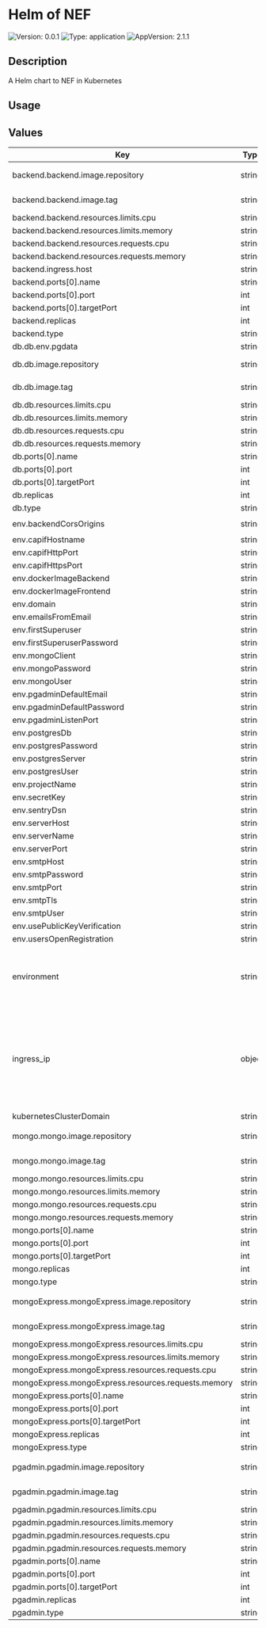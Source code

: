 # Helm of NEF

![Version: 0.0.1](https://img.shields.io/badge/Version-0.0.1-informational?style=for-the-badge)
![Type: application](https://img.shields.io/badge/Type-application-informational?style=for-the-badge) 
![AppVersion: 2.1.1](https://img.shields.io/badge/AppVersion-2.1.1-informational?style=for-the-badge) 

## Description

A Helm chart to NEF in Kubernetes

## Usage

## Values

| Key | Type | Default | Description |
|-----|------|---------|-------------|
| backend.backend.image.repository | string | `"709233559969.dkr.ecr.eu-central-1.amazonaws.com/evolved5g:nef_emulator-backend-1"` | The docker image repository to use |
| backend.backend.image.tag | string | `""` | @default Chart version |
| backend.backend.resources.limits.cpu | string | `"100m"` |  |
| backend.backend.resources.limits.memory | string | `"128Mi"` |  |
| backend.backend.resources.requests.cpu | string | `"100m"` |  |
| backend.backend.resources.requests.memory | string | `"128Mi"` |  |
| backend.ingress.host | string | `"nef-test.apps.ocp-epg.hi.inet"` |  |
| backend.ports[0].name | string | `"backend"` |  |
| backend.ports[0].port | int | `8888` |  |
| backend.ports[0].targetPort | int | `80` |  |
| backend.replicas | int | `1` |  |
| backend.type | string | `"ClusterIP"` |  |
| db.db.env.pgdata | string | `"/var/lib/postgresql/data/pgdata"` |  |
| db.db.image.repository | string | `"709233559969.dkr.ecr.eu-central-1.amazonaws.com/evolved5g:nef_emulator-db-1"` | The docker image repository to use |
| db.db.image.tag | string | `""` | @default Chart version |
| db.db.resources.limits.cpu | string | `"100m"` |  |
| db.db.resources.limits.memory | string | `"128Mi"` |  |
| db.db.resources.requests.cpu | string | `"100m"` |  |
| db.db.resources.requests.memory | string | `"128Mi"` |  |
| db.ports[0].name | string | `"db"` |  |
| db.ports[0].port | int | `5432` |  |
| db.ports[0].targetPort | int | `5432` |  |
| db.replicas | int | `1` |  |
| db.type | string | `"ClusterIP"` |  |
| env.backendCorsOrigins | string | `"[\"https://5g-api-emulator.medianetlab.eu\",\"http://localhost\"]"` |  |
| env.capifHostname | string | `"capif.apps.ocp-epg.hi.inet"` |  |
| env.capifHttpPort | string | `"30048"` |  |
| env.capifHttpsPort | string | `"30548"` |  |
| env.dockerImageBackend | string | `"backend"` |  |
| env.dockerImageFrontend | string | `"frontend"` |  |
| env.domain | string | `"localhost"` |  |
| env.emailsFromEmail | string | `"user@my-email.com"` |  |
| env.firstSuperuser | string | `"admin@my-email.com"` |  |
| env.firstSuperuserPassword | string | `"pass"` |  |
| env.mongoClient | string | `"mongodb://mongo:27017"` |  |
| env.mongoPassword | string | `"pass"` |  |
| env.mongoUser | string | `"root"` |  |
| env.pgadminDefaultEmail | string | `"admin@my-email.com"` |  |
| env.pgadminDefaultPassword | string | `"pass"` |  |
| env.pgadminListenPort | string | `"5050"` |  |
| env.postgresDb | string | `"app"` |  |
| env.postgresPassword | string | `"pass"` |  |
| env.postgresServer | string | `"db"` |  |
| env.postgresUser | string | `"postgres"` |  |
| env.projectName | string | `"NEF_Emulator"` |  |
| env.secretKey | string | `"2D47CF2958CEC7CC86C988E9F9684"` |  |
| env.sentryDsn | string | `""` |  |
| env.serverHost | string | `"https://localhost"` |  |
| env.serverName | string | `"localhost"` |  |
| env.serverPort | string | `"8888"` |  |
| env.smtpHost | string | `"mail.host.com"` |  |
| env.smtpPassword | string | `"pass"` |  |
| env.smtpPort | string | `"465"` |  |
| env.smtpTls | string | `"True"` |  |
| env.smtpUser | string | `"user"` |  |
| env.usePublicKeyVerification | string | `"True"` |  |
| env.usersOpenRegistration | string | `"true"` |  |
| environment | string | `"openshift"` | The Environment variable. It accepts: 'kuberentes-athens', 'kuberentes-uma', 'openshift' |
| ingress_ip | object | `{"athens":"10.161.1.126","uma":"10.11.23.49"}` | If env: 'kuberentes-athens' or env: 'kuberentes-uma', use the Ip address dude for the kubernetes to your Ingress Controller ej: kubectl -n NAMESPACE_CAPIF get ing  |
| kubernetesClusterDomain | string | `"cluster.local"` |  |
| mongo.mongo.image.repository | string | `"709233559969.dkr.ecr.eu-central-1.amazonaws.com/evolved5g:nef_emulator-mongo_nef-1"` | The docker image repository to use |
| mongo.mongo.image.tag | string | `""` | @default Chart version |
| mongo.mongo.resources.limits.cpu | string | `"100m"` |  |
| mongo.mongo.resources.limits.memory | string | `"128Mi"` |  |
| mongo.mongo.resources.requests.cpu | string | `"100m"` |  |
| mongo.mongo.resources.requests.memory | string | `"128Mi"` |  |
| mongo.ports[0].name | string | `"mongo"` |  |
| mongo.ports[0].port | int | `27017` |  |
| mongo.ports[0].targetPort | int | `27017` |  |
| mongo.replicas | int | `1` |  |
| mongo.type | string | `"ClusterIP"` |  |
| mongoExpress.mongoExpress.image.repository | string | `"709233559969.dkr.ecr.eu-central-1.amazonaws.com/evolved5g:nef_emulator-mongo-express-1"` | The docker image repository to use |
| mongoExpress.mongoExpress.image.tag | string | `""` | @default Chart version |
| mongoExpress.mongoExpress.resources.limits.cpu | string | `"100m"` |  |
| mongoExpress.mongoExpress.resources.limits.memory | string | `"128Mi"` |  |
| mongoExpress.mongoExpress.resources.requests.cpu | string | `"100m"` |  |
| mongoExpress.mongoExpress.resources.requests.memory | string | `"128Mi"` |  |
| mongoExpress.ports[0].name | string | `"mongo-express"` |  |
| mongoExpress.ports[0].port | int | `8081` |  |
| mongoExpress.ports[0].targetPort | int | `8081` |  |
| mongoExpress.replicas | int | `1` |  |
| mongoExpress.type | string | `"ClusterIP"` |  |
| pgadmin.pgadmin.image.repository | string | `"709233559969.dkr.ecr.eu-central-1.amazonaws.com/evolved5g:nef_emulator-pgadmin-1"` | The docker image repository to use |
| pgadmin.pgadmin.image.tag | string | `""` | @default Chart version |
| pgadmin.pgadmin.resources.limits.cpu | string | `"100m"` |  |
| pgadmin.pgadmin.resources.limits.memory | string | `"128Mi"` |  |
| pgadmin.pgadmin.resources.requests.cpu | string | `"100m"` |  |
| pgadmin.pgadmin.resources.requests.memory | string | `"128Mi"` |  |
| pgadmin.ports[0].name | string | `"pgadmin"` |  |
| pgadmin.ports[0].port | int | `5050` |  |
| pgadmin.ports[0].targetPort | int | `5050` |  |
| pgadmin.replicas | int | `1` |  |
| pgadmin.type | string | `"ClusterIP"` |  |






